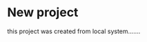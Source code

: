 # New project
 
 this project was created from local system.......













































































































































































